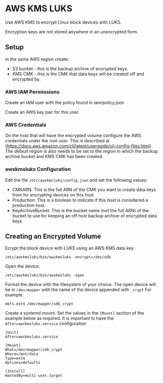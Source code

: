 # AWS KMS LUKS

Use AWS KMS to encrypt Linux block devices with LUKS.

Encryption keys are not stored anywhere in an unencrypted form.

## Setup
In the same AWS region create:
* S3 bucket - this is the backup archive of encrypted keys.
* KMS CMK - this is the CMK that data keys will be created off and encrypted by.

### AWS IAM Permissions
Create an IAM user with the policy found in iam/policy.json

Create an AWS key pair for this user.

### AWS Credentials
On the host that will have the encrypted volume configure the AWS credentials under the root user.
This is described at (https://docs.aws.amazon.com/cli/latest/userguide/cli-config-files.html).
The default region is also needs to be set to the region in which the backup archive bucket and KMS CMK has been created.


### awskmsluks Configuration
Edit the file ``/etc/awskmsluks/config.json`` and set the following values:

* CMKARN: This is the full ARN of the CMK you want to create data keys from for encrypting devices on this host.
* Production: This is a boolean to indicate if this host is considered a production host.
* KeyArchiveBucket: This is the bucket name (not the full ARN) of the bucket to use for keeping an off host backup archive of encrypted data keys.

## Creating an Encrypted Volume
Ecrypt the block device with LUKS using an AWS KMS data key:

```/etc/awskmsluks/bin/awskmsluks -encrypt=/dev/sdb```

Open the device:

```/etc/awskmsluks/bin/awskmsluks -open```

Format the device with the filesystem of your choice.
The open device will be in ``/dev/mapper`` with the name of the device appended with ``_crypt``
For example: 

```mkfs.ext4 /dev/mapper/sdb_crypt```

Create a systemd mount. Set the values in the ``[Mount]`` section of the example below as required.
It is important to have the ``After=awskmsluks.service`` configuration

```
[Unit]
After=awskmsluks.service

[Mount]
What=/dev/mapper/sdb_crypt
Where=/mnt/data
Type=ext4
Options=defaults

[Install]
WantedBy=multi-user.target
```